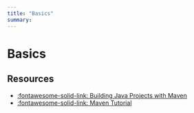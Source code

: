 ```yaml
---
title: "Basics"
summary: 
---
```


Basics
===

Resources
---

- [:fontawesome-solid-link: Building Java Projects with Maven](https://spring.io/guides/gs/maven/#scratch)
- [:fontawesome-solid-link: Maven Tutorial](http://tutorials.jenkov.com/maven/maven-tutorial.html)

